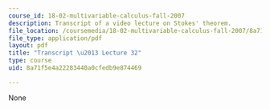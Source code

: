 ```yaml
---
course_id: 18-02-multivariable-calculus-fall-2007
description: Transcript of a video lecture on Stokes' theorem.
file_location: /coursemedia/18-02-multivariable-calculus-fall-2007/8a71f5e4a22283440a0cfedb9e874469_18_022007L32.pdf
file_type: application/pdf
layout: pdf
title: "Transcript \u2013 Lecture 32"
type: course
uid: 8a71f5e4a22283440a0cfedb9e874469

---
```

None